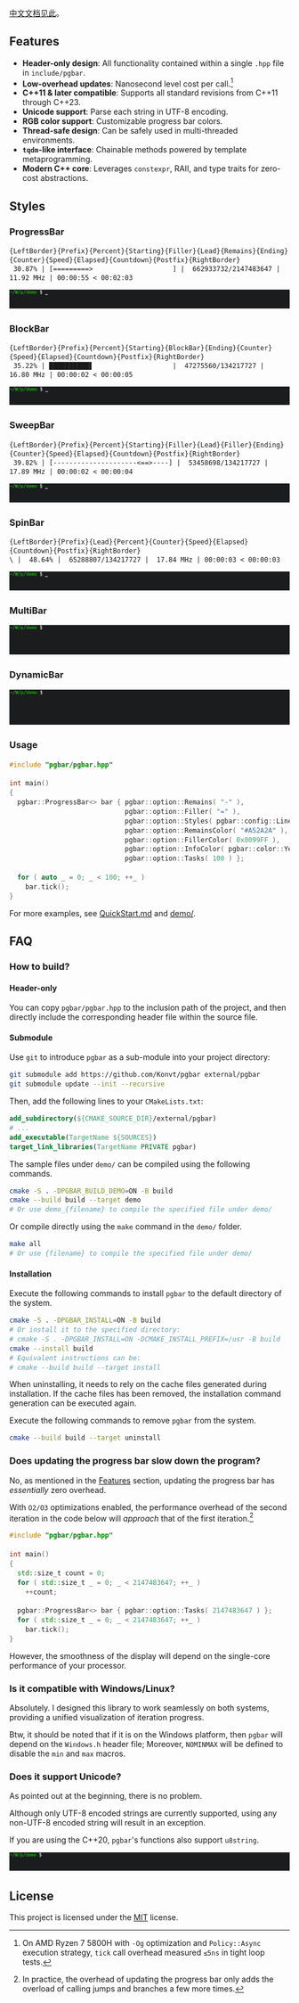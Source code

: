 [中文文档见此](docs/README_zh.md)。

## Features
- **Header-only design**: All functionality contained within a single `.hpp` file in `include/pgbar`.
- **Low-overhead updates**: Nanosecond level cost per call.[^1]
- **C++11 & later compatible**: Supports all standard revisions from C++11 through C++23.
- **Unicode support**: Parse each string in UTF-8 encoding.
- **RGB color support**: Customizable progress bar colors.
- **Thread-safe design**: Can be safely used in multi-threaded environments.
- **`tqdm`-like interface**: Chainable methods powered by template metaprogramming.
- **Modern C++ core**: Leverages `constexpr`, RAII, and type traits for zero-cost abstractions.

[^1]: On AMD Ryzen 7 5800H with `-Og` optimization and `Policy::Async` execution strategy, `tick` call overhead measured `≤5ns` in tight loop tests.

## Styles
### ProgressBar
```
{LeftBorder}{Prefix}{Percent}{Starting}{Filler}{Lead}{Remains}{Ending}{Counter}{Speed}{Elapsed}{Countdown}{Postfix}{RightBorder}
 30.87% | [=========>                    ] |  662933732/2147483647 |  11.92 MHz | 00:00:55 < 00:02:03
```
![progressbar](images/progressbar.gif)

### BlockBar
```
{LeftBorder}{Prefix}{Percent}{Starting}{BlockBar}{Ending}{Counter}{Speed}{Elapsed}{Countdown}{Postfix}{RightBorder}
 35.22% | ██████████▋                    |  47275560/134217727 |  16.80 MHz | 00:00:02 < 00:00:05
```
![BlockBar](images/blockbar.gif)

### SweepBar
```
{LeftBorder}{Prefix}{Percent}{Starting}{Filler}{Lead}{Filler}{Ending}{Counter}{Speed}{Elapsed}{Countdown}{Postfix}{RightBorder}
 39.82% | [---------------------<==>----] |  53458698/134217727 |  17.89 MHz | 00:00:02 < 00:00:04
```
![sweepbar](images/sweepbar.gif)

### SpinBar
```
{LeftBorder}{Prefix}{Lead}{Percent}{Counter}{Speed}{Elapsed}{Countdown}{Postfix}{RightBorder}
\ |  48.64% |  65288807/134217727 |  17.84 MHz | 00:00:03 < 00:00:03
```
![spinbar](images/spinbar.gif)

### MultiBar
![multibar](images/multibar.gif)

### DynamicBar
![dynamicbar](images/dynamicbar.gif)

### Usage
```cpp
#include "pgbar/pgbar.hpp"

int main()
{
  pgbar::ProgressBar<> bar { pgbar::option::Remains( "-" ),
                             pgbar::option::Filler( "=" ),
                             pgbar::option::Styles( pgbar::config::Line::Entire ),
                             pgbar::option::RemainsColor( "#A52A2A" ),
                             pgbar::option::FillerColor( 0x0099FF ),
                             pgbar::option::InfoColor( pgbar::color::Yellow ),
                             pgbar::option::Tasks( 100 ) };

  for ( auto _ = 0; _ < 100; ++_ )
    bar.tick();
}
```

For more examples, see [QuickStart.md](docs/QuickStart.md) and [demo/](demo/).

## FAQ
### How to build?
#### Header-only
You can copy `pgbar/pgbar.hpp` to the inclusion path of the project, and then directly include the corresponding header file within the source file.
#### Submodule
Use `git` to introduce `pgbar` as a sub-module into your project directory:

```bash
git submodule add https://github.com/Konvt/pgbar external/pgbar
git submodule update --init --recursive
```

Then, add the following lines to your `CMakeLists.txt`:

```cmake
add_subdirectory(${CMAKE_SOURCE_DIR}/external/pgbar)
# ...
add_executable(TargetName ${SOURCES})
target_link_libraries(TargetName PRIVATE pgbar)
```

The sample files under `demo/` can be compiled using the following commands.

```bash
cmake -S . -DPGBAR_BUILD_DEMO=ON -B build
cmake --build build --target demo
# Or use demo_{filename} to compile the specified file under demo/
```

Or compile directly using the `make` command in the `demo/` folder.

```bash
make all
# Or use {filename} to compile the specified file under demo/
```
#### Installation
Execute the following commands to install `pgbar` to the default directory of the system.

```bash
cmake -S . -DPGBAR_INSTALL=ON -B build
# Or install it to the specified directory:
# cmake -S . -DPGBAR_INSTALL=ON -DCMAKE_INSTALL_PREFIX=/usr -B build
cmake --install build
# Equivalent instructions can be:
# cmake --build build --target install
```

When uninstalling, it needs to rely on the cache files generated during installation. If the cache files has been removed, the installation command generation can be executed again.

Execute the following commands to remove `pgbar` from the system.

```bash
cmake --build build --target uninstall
```

### Does updating the progress bar slow down the program?
No, as mentioned in the [Features](#features) section, updating the progress bar has *essentially* zero overhead.

With `O2/O3` optimizations enabled, the performance overhead of the second iteration in the code below will *approach* that of the first iteration.[^2]

[^2]: In practice, the overhead of updating the progress bar only adds the overload of calling jumps and branches a few more times.

```cpp
#include "pgbar/pgbar.hpp"

int main()
{
  std::size_t count = 0;
  for ( std::size_t _ = 0; _ < 2147483647; ++_ )
    ++count;

  pgbar::ProgressBar<> bar { pgbar::option::Tasks( 2147483647 ) };
  for ( std::size_t _ = 0; _ < 2147483647; ++_ )
    bar.tick();
}
```

However, the smoothness of the display will depend on the single-core performance of your processor.
### Is it compatible with Windows/Linux?
Absolutely. I designed this library to work seamlessly on both systems, providing a unified visualization of iteration progress.

Btw, it should be noted that if it is on the Windows platform, then `pgbar` will depend on the `Windows.h` header file; Moreover, `NOMINMAX` will be defined to disable the `min` and `max` macros.
### Does it support Unicode?
As pointed out at the beginning, there is no problem.

Although only UTF-8 encoded strings are currently supported, using any non-UTF-8 encoded string will result in an exception.

If you are using the C++20, `pgbar`'s functions also support `u8string`.

![unicode](images/unicode.gif)

## License
This project is licensed under the [MIT](LICENSE) license.
